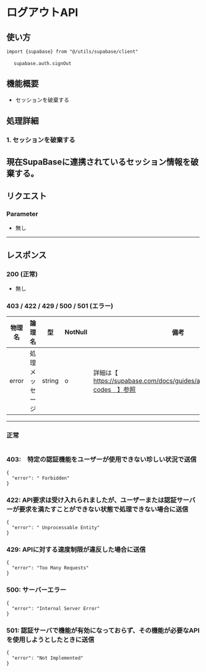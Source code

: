 # ログアウトAPI

## 使い方

```
import {supabase} from "@/utils/supabase/client"

　 supabase.auth.signOut
```

## 機能概要

- セッションを破棄する

## 処理詳細

### 1. セッションを破棄する

現在SupaBaseに連携されているセッション情報を破棄する。
---

## リクエスト

### Parameter

- 無し

---

## レスポンス

### 200 (正常)

- 無し

### 403 / 422 / 429 / 500 / 501 (エラー)

| 物理名  | 論理名     | 型      | NotNull | 備考                                                                   |
|------|---------|--------|---------|----------------------------------------------------------------------|
| error | 処理メッセージ | string | o       | 詳細は【　https://supabase.com/docs/guides/auth/debugging/error-codes　】参照 |

---

### 正常 

```jsonc
```

### 403:　特定の認証機能をユーザーが使用できない珍しい状況で送信

```jsonc
{
  "error": " Forbidden"
}

```

### 422: API要求は受け入れられましたが、ユーザーまたは認証サーバーが要求を満たすことができない状態で処理できない場合に送信

```jsonc
{
  "error": " Unprocessable Entity"
}
```

### 429: APIに対する速度制限が違反した場合に送信

```jsonc
{
  "error": "Too Many Requests"
}
```

### 500: サーバーエラー

```jsonc
{
  "error": "Internal Server Error"
}
```

### 501: 認証サーバで機能が有効になっておらず、その機能が必要なAPIを使用しようとしたときに送信

```jsonc
{
  "error": "Not Implemented"
}
```